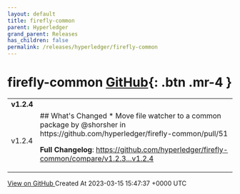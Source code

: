 ```yaml
---
layout: default
title: firefly-common
parent: Hyperledger
grand_parent: Releases
has_children: false
permalink: /releases/hyperledger/firefly-common
---
```


# firefly-common <span class="fs-3 right-align">[GitHub](https://github.com/hyperledger/firefly-common){: .btn .mr-4 }</span>


<div>
    <table>
        <tr>
            <td colspan="2">
                <b>
                    v1.2.4
                </b>
            </td>
        </tr>
        <tr>
            <td>
                <span class="chip">
                    v1.2.4
                </span>
            </td>
            <td>
                ## What's Changed
* Move file watcher to a common package by @shorsher in https://github.com/hyperledger/firefly-common/pull/51


**Full Changelog**: https://github.com/hyperledger/firefly-common/compare/v1.2.3...v1.2.4
            </td>
        </tr>
    </table>
    <a href="https://github.com/hyperledger/firefly-common/releases/tag/v1.2.4" class=".btn">
        View on GitHub
    </a>
    <span class="right-align">
        Created At 2023-03-15 15:47:37 +0000 UTC
    </span>
</div>


